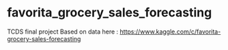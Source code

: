 # favorita_grocery_sales_forecasting
TCDS final project
Based on data here : https://www.kaggle.com/c/favorita-grocery-sales-forecasting
